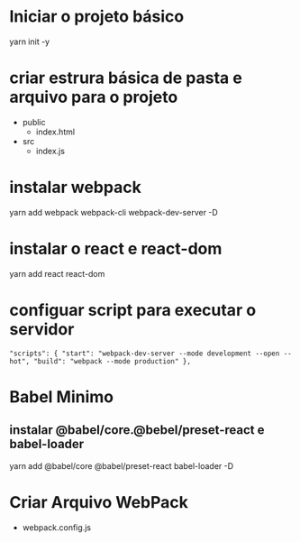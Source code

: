 # Iniciar o projeto básico

yarn init -y

# criar estrura básica de pasta e arquivo para o projeto

- public
  - index.html
- src
  - index.js

# instalar webpack

yarn add webpack webpack-cli webpack-dev-server -D

# instalar o react e react-dom

yarn add react react-dom

# configuar script para executar o servidor

`"scripts": {
    "start": "webpack-dev-server --mode development --open --hot",
    "build": "webpack --mode production"
  },`

# Babel Minimo

## instalar @babel/core.@bebel/preset-react e babel-loader

yarn add @babel/core @babel/preset-react babel-loader -D

# Criar Arquivo WebPack

- webpack.config.js
